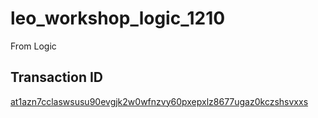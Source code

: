 # leo_workshop_logic_1210

From Logic

## Transaction ID

[at1azn7cclaswsusu90evgjk2w0wfnzvy60pxepxlz8677ugaz0kczshsvxxs](https://aleo123.io/transactionDetail/at1azn7cclaswsusu90evgjk2w0wfnzvy60pxepxlz8677ugaz0kczshsvxxs)
